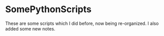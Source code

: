 # SomePythonScripts

These are some scripts which I did before, now being re-organized. I also added some new notes.
